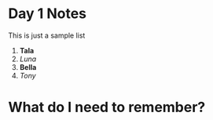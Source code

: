 # Day 1 Notes



This is just a sample list
1. **Tala**
1. _Luna_
1. **Bella**
1. _Tony_

# What do I need to remember? 

